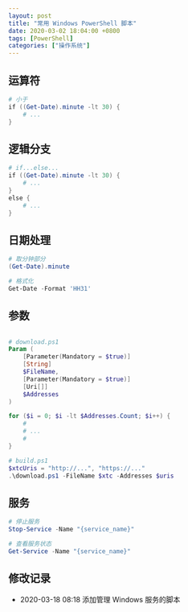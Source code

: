 ```yaml
---
layout: post
title: "常用 Windows PowerShell 脚本"
date: 2020-03-02 18:04:00 +0800
tags: [PowerShell]
categories: ["操作系统"]
---
```


## 运算符

```powershell
# 小于
if ((Get-Date).minute -lt 30) {
    # ...
}
```

## 逻辑分支

```powershell
# if...else...
if ((Get-Date).minute -lt 30) {
    # ...
}
else {
    # ...
}
```

## 日期处理

```powershell
# 取分钟部分
(Get-Date).minute

# 格式化
Get-Date -Format 'HH31'
```

## 参数

```powershell

# download.ps1
Param (
    [Parameter(Mandatory = $true)]
    [String]
    $FileName,
    [Parameter(Mandatory = $true)]
    [Uri[]]
    $Addresses
)

for ($i = 0; $i -lt $Addresses.Count; $i++) {
    #
    # ...
    #
}

# build.ps1
$xtcUris = "http://...", "https://..."
.\download.ps1 -FileName $xtc -Addresses $uris
```

## 服务

```powershell
# 停止服务
Stop-Service -Name "{service_name}"

# 查看服务状态
Get-Service -Name "{service_name}"
```

## 修改记录

- 2020-03-18 08:18 添加管理 Windows 服务的脚本
